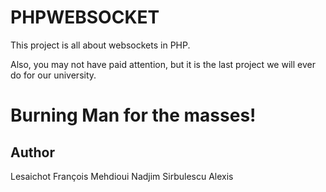 PHPWEBSOCKET
============

This project is all about websockets in PHP.

Also, you may not have paid attention, but it is the last project we will ever do for our university.

Burning Man for the masses!
==========================

Author  
------
Lesaichot  François
Mehdioui   Nadjim
Sirbulescu Alexis

